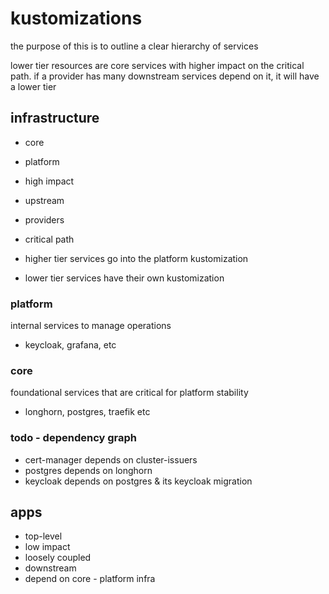 # kustomizations

the purpose of this is to outline a clear hierarchy of services

lower tier resources are core services with higher impact on the critical path. if a provider has many downstream services depend on it, it will have a lower tier

## infrastructure

- core
- platform
- high impact
- upstream
- providers
- critical path

- higher tier services go into the platform kustomization
- lower tier services have their own kustomization

### platform

internal services to manage operations

- keycloak, grafana, etc

### core

foundational services that are critical for platform stability

- longhorn, postgres, traefik etc

### todo - dependency graph

- cert-manager depends on cluster-issuers
- postgres depends on longhorn
- keycloak depends on postgres & its keycloak migration

## apps

- top-level
- low impact
- loosely coupled
- downstream
- depend on core - platform infra